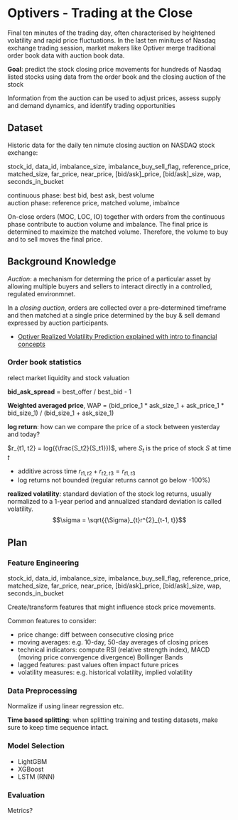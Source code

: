 # Optivers - Trading at the Close

Final ten minutes of the trading day, often characterised by heightened volatility and rapid price fluctuations.
In the last ten minitues of Nasdaq exchange trading session, market makers like Optiver merge traditional order book data with auction book data.

**Goal**:
predict the stock closing price movements for hundreds of Nasdaq listed stocks
using data from the order book and the closing auction of the stock

Information from the auction can be used to adjust prices, assess supply and demand dynamics, and identify trading opportunities

## Dataset

Historic data for the daily ten nimute closing auction on NASDAQ stock exchange:

stock_id, data_id, imbalance_size, imbalance_buy_sell_flag, reference_price, matched_size, far_price, near_price, [bid/ask]_price, [bid/ask]_size, wap, seconds_in_bucket

continuous phase: best bid, best ask, best volume\
auction phase: reference price, matched volume, imbalnce

On-close orders (MOC, LOC, IO) together with orders from the continuous phase contribute to auction volume and imbalance.
The final price is determined to maximize the matched volume. Therefore, the volume to buy and to sell moves the final price.

## Background Knowledge

*Auction*: a mechanism for determing the price of a particular asset by allowing multiple buyers and sellers to interact directly in a controlled, regulated environmnet.

In a *closing auction*, orders are collected over a pre-determined timeframe and then matched at a single price determined by the buy & sell demand expressed by auction participants.

- [Optiver Realized Volatility Prediction explained with intro to financial concepts](https://www.kaggle.com/code/jiashenliu/introduction-to-financial-concepts-and-data)

### Order book statistics

relect market liquidity and stock valuation

**bid_ask_spread** = best_offer / best_bid - 1

**Weighted averaged price**, WAP = (bid_price_1 * ask_size_1 + ask_price_1 * bid_size_1) / (bid_size_1 + ask_size_1)

**log return**: how can we compare the price of a stock between yesterday and today?

$r_{t1, t2} = log({\frac{S_t2}{S_t1}})$, where $S_t$ is the price of stock $S$ at time $t$

- additive across time $r_{t1, t2} + r_{t2, t3} = r_{t1, t3}$
- log returns not bounded (regular returns cannot go below -100%)

**realized volatility**: standard deviation of the stock log returns, usually normalized to a 1-year period and annualized standard deviation is called volatility.
$$\sigma = \sqrt{{\Sigma}_{t}r^{2}_{t-1, t}}$$

## Plan

### Feature Engineering

stock_id, data_id, imbalance_size, imbalance_buy_sell_flag, reference_price, matched_size, far_price, near_price, [bid/ask]_price, [bid/ask]_size, wap, seconds_in_bucket

Create/transform features that might influence stock price movements.

Common features to consider:

- price change: diff between consecutive closing price
- moving averages: e.g. 10-day, 50-day averages of closing prices
- technical indicators: compute RSI (relative strength index), MACD (moving price convergence divergence) Bollinger Bands
- lagged features: past values often impact future prices
- volatility measures: e.g. historical volatility, implied volatility

### Data Preprocessing

Normalize if using linear regression etc.

**Time based splitting**:
when splitting training and testing datasets, make sure to keep time sequence intact.

### Model Selection

- LightGBM
- XGBoost
- LSTM (RNN)

### Evaluation

Metrics?
